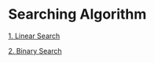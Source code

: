 
# Searching Algorithm

[1. Linear Search](1_linear_search.cpp)

[2. Binary Search](2_BinarySeach.cpp)